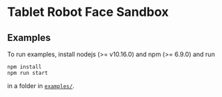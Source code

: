 # Tablet Robot Face Sandbox

## Examples

To run examples, install nodejs (>= v10.16.0) and npm (>= 6.9.0) and run

```
npm install
npm run start
```

in a folder in [`examples/`](./examples/).
